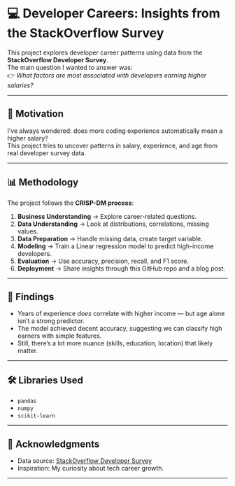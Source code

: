 # 💻 Developer Careers: Insights from the StackOverflow Survey

This project explores developer career patterns using data from the **StackOverflow Developer Survey**.  
The main question I wanted to answer was:  
👉 *What factors are most associated with developers earning higher salaries?*

---

## 🚀 Motivation
I’ve always wondered: does more coding experience automatically mean a higher salary?  
This project tries to uncover patterns in salary, experience, and age from real developer survey data.  

---

## 📊 Methodology
The project follows the **CRISP-DM process**:
1. **Business Understanding** → Explore career-related questions.
2. **Data Understanding** → Look at distributions, correlations, missing values.
3. **Data Preparation** → Handle missing data, create target variable.
4. **Modeling** → Train a Linear regression model to predict high-income developers.
5. **Evaluation** → Use accuracy, precision, recall, and F1 score.
6. **Deployment** → Share insights through this GitHub repo and a blog post.

---

## 🔑 Findings
- Years of experience *does* correlate with higher income — but age alone isn’t a strong predictor.  
- The model achieved decent accuracy, suggesting we can classify high earners with simple features.  
- Still, there’s a lot more nuance (skills, education, location) that likely matter.

---

## 🛠 Libraries Used
- `pandas`
- `numpy`
- `scikit-learn`

---

## 🙏 Acknowledgments
- Data source: [StackOverflow Developer Survey](https://insights.stackoverflow.com/survey)
- Inspiration: My curiosity about tech career growth.

---

